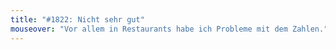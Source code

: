```yaml
---
title: "#1822: Nicht sehr gut"
mouseover: "Vor allem in Restaurants habe ich Probleme mit dem Zahlen."
---
```


